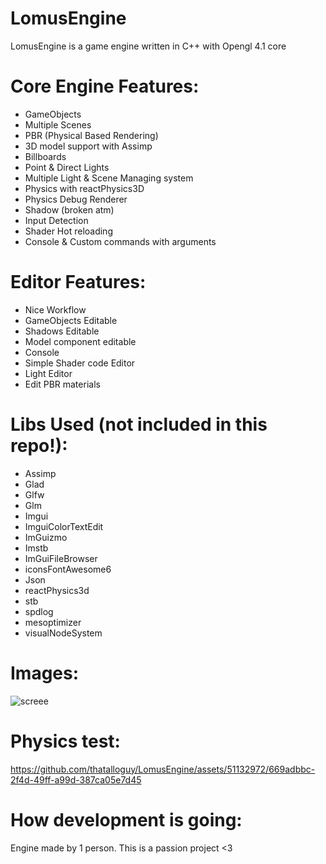 # LomusEngine

LomusEngine is a game engine written in C++ with Opengl 4.1 core

# Core Engine Features:
- GameObjects
- Multiple Scenes
- PBR (Physical Based Rendering)
- 3D model support with Assimp
- Billboards
- Point & Direct Lights
- Multiple Light & Scene Managing system
- Physics with reactPhysics3D
- Physics Debug Renderer
- Shadow (broken atm)
- Input Detection
- Shader Hot reloading
- Console & Custom commands with arguments

# Editor Features:
- Nice Workflow
- GameObjects Editable
- Shadows Editable
- Model component editable
- Console
- Simple Shader code Editor
- Light Editor
- Edit PBR materials
  

# Libs Used (not included in this repo!):
- Assimp
- Glad
- Glfw
- Glm
- Imgui
- ImguiColorTextEdit
- ImGuizmo
- Imstb
- ImGuiFileBrowser
- iconsFontAwesome6
- Json
- reactPhysics3d
- stb
- spdlog
- mesoptimizer
- visualNodeSystem

# Images:
![screee](https://github.com/thatalloguy/LomusEngine/assets/51132972/f5fc8e63-6128-4daf-9ba5-edea226a50fa)

# Physics test:

https://github.com/thatalloguy/LomusEngine/assets/51132972/669adbbc-2f4d-49ff-a99d-387ca05e7d45


# How development is going:
Engine made by 1 person. This is a passion project <3


